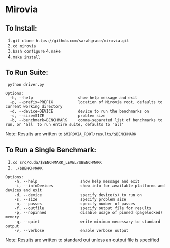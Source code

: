 # Mirovia

## To Install:
1. ```git clone https://github.com/sarahgrace/mirovia.git```
2. ```cd mirovia```
3. ```bash configure``` 4. ```make```
5. ```make install```

## To Run Suite:
``` python driver.py```

```
Options:
  -h, --help                    show help message and exit
  -p, --prefix=PREFIX           location of Mirovia root, defaults to current working directory
  -d, --device=DEVICE           device to run the benchmarks on
  -s, --size=SIZE               problem size
  -b, --benchmark=BENCHMARK     comma-separated list of benchmarks to run, or 'all' to run entire suite, defaults to 'all'
```
Note: Results are written to ```$MIROVIA_ROOT/results/$BENCHMARK```

## To Run a Single Benchmark:
1. ```cd src/cuda/$BENCHMARK_LEVEL/$BENCHMARK```
2. ``` ./$BENCHMARK```

```
Options: 
    -h, --help                   show help message and exit
    -i, --infoDevices            show info for available platforms and devices and exit
    -d, --device                 specify device(s) to run on
    -s, --size                   specify problem size
    -n, --passes                 specify number of passes
    -f, --outfile                specify output file for results
    -p, --nopinned               disable usage of pinned (pagelocked) memory
    -q, --quiet                  write minimum necessary to standard output
    -v, --verbose                enable verbose output
```
Note: Results are written to standard out unless an output file is specified

